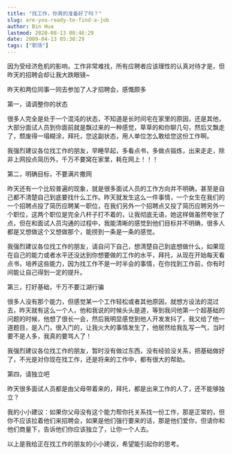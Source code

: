 ```yaml
---
title: "找工作，你真的准备好了吗？"
slug: are-you-ready-to-find-a-job
author: Bin Hua
lastmod: 2020-08-13 08:46:29
date: 2009-04-13 05:38:29
tags: ["职场"]
---
```


因为受经济危机的影响，工作非常难找，所有应聘者应该理性的认真对待才是，但昨天的招聘会却让我大跌眼镜~

昨天和两位同事一同去参加了人才招聘会，感慨颇多

第一，请调整你的状态

很多人完全是处于一个混沌的状态，不知道是长时间宅在家里的原因，还是其他，大部分面试人员到你面前就是飘过来的一种感觉，草草的和你聊几句，然后又飘走了，颓废得一塌糊涂，拜托，您这副状态，用人单位怎么敢给您这份工作啊。

我强烈建议各位找工作的朋友，早睡早起，多看点书，多做点锻炼，出来走走，除非上网投点简历外，千万不要窝在家里，耗在网上！！！

第二，明确目标，不要满片撒网

昨天还有一个比较普遍的现象，就是很多面试人员的工作方向并不明确，甚至是自己都不清楚自己到底要找什么工作。昨天就发生这么一件事情，一个女生在我们的一个招聘点投了简历应聘某一职位，在我们另外一个招聘点又投了简历应聘另外一个职位，这两个职位是完全八杆子打不着的，让我彻底无语，她这样做虽然夸张了点，但在和面试人员沟通的过程中，我能清晰的感觉到他们目标并不明确，很多人都是又想做这个又想做那个，能捞到一条是一条的感觉。

我强烈建议各位找工作的朋友，请自问下自己，想清楚自己到底想做什么，如果现在自己的能力或者水平还没达到你想要做的工作的水平，拜托，从现在开始每天看点书，培养这些能力，因为找工作不是一时半会的事情，在你找到工作前，你有时间能让自己得到一定的提升。

第三，打好基础，千万不要江湖行骗

很多人没有那个能力，但感觉某一个工作轻松或者其他原因，就想方设法的混过去，昨天就有这么一个人，他和我说的时候头头是道，等到我问他第一个超基础的问题的时候，他想了很长一会，然后我明显感觉到他人开发发抖了，我又给了他一道题目，是入门，很入门的，让我火大的事情发生了，他居然给我乱写一气，当时要不是人多，我真的要骂人了！

我强烈建议各位找工作的朋友，暂时没有做过东西，没有经验没关系，把基础做好了，不光是对你现在找工作，还是将来的工作中，都有很大的帮助。

第四，请独立吧

昨天很多面试人员都是由父母带着来的，拜托，都是出来工作的人了，还不能够独立？

我的小小建议：如果你父母没有这个能力帮你托关系找一份工作，那是正常的，但你不应该拉着他们来招聘会，如果是他们强行要来的话，那是他们爱你，但请你和他们商量下，告诉他们你应该独立了，让你一个人去。

以上是我给正在找工作的朋友的小小建议，希望能引起你的思考。